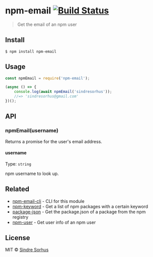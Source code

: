 # npm-email [![Build Status](https://travis-ci.org/sindresorhus/npm-email.svg?branch=master)](https://travis-ci.org/sindresorhus/npm-email)

> Get the email of an npm user


## Install

```
$ npm install npm-email
```


## Usage

```js
const npmEmail = require('npm-email');

(async () => {
	console.log(await npmEmail('sindresorhus'));
	//=> 'sindresorhus@gmail.com'
})();
```


## API

### npmEmail(username)

Returns a promise for the user's email address.

#### username

Type: `string`

npm username to look up.


## Related

- [npm-email-cli](https://github.com/sindresorhus/npm-email-cli) - CLI for this module
- [npm-keyword](https://github.com/sindresorhus/npm-keyword) - Get a list of npm packages with a certain keyword
- [package-json](https://github.com/sindresorhus/package-json) - Get the package.json of a package from the npm registry
- [npm-user](https://github.com/sindresorhus/npm-user) - Get user info of an npm user


## License

MIT © [Sindre Sorhus](https://sindresorhus.com)
